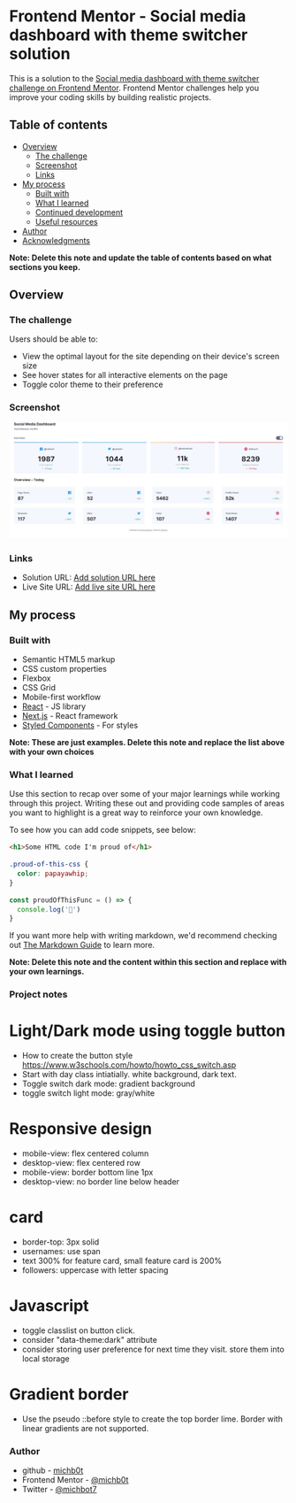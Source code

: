 # Frontend Mentor - Social media dashboard with theme switcher solution

This is a solution to the [Social media dashboard with theme switcher challenge on Frontend Mentor](https://www.frontendmentor.io/challenges/social-media-dashboard-with-theme-switcher-6oY8ozp_H). Frontend Mentor challenges help you improve your coding skills by building realistic projects. 

## Table of contents

- [Overview](#overview)
  - [The challenge](#the-challenge)
  - [Screenshot](#screenshot)
  - [Links](#links)
- [My process](#my-process)
  - [Built with](#built-with)
  - [What I learned](#what-i-learned)
  - [Continued development](#continued-development)
  - [Useful resources](#useful-resources)
- [Author](#author)
- [Acknowledgments](#acknowledgments)

**Note: Delete this note and update the table of contents based on what sections you keep.**

## Overview

### The challenge

Users should be able to:

- View the optimal layout for the site depending on their device's screen size
- See hover states for all interactive elements on the page
- Toggle color theme to their preference

### Screenshot

![Desktop View Light](/final/desktop-view-light.JPG)


### Links

- Solution URL: [Add solution URL here](https://your-solution-url.com)
- Live Site URL: [Add live site URL here](https://your-live-site-url.com)

## My process

### Built with

- Semantic HTML5 markup
- CSS custom properties
- Flexbox
- CSS Grid
- Mobile-first workflow
- [React](https://reactjs.org/) - JS library
- [Next.js](https://nextjs.org/) - React framework
- [Styled Components](https://styled-components.com/) - For styles

**Note: These are just examples. Delete this note and replace the list above with your own choices**

### What I learned

Use this section to recap over some of your major learnings while working through this project. Writing these out and providing code samples of areas you want to highlight is a great way to reinforce your own knowledge.

To see how you can add code snippets, see below:

```html
<h1>Some HTML code I'm proud of</h1>
```
```css
.proud-of-this-css {
  color: papayawhip;
}
```
```js
const proudOfThisFunc = () => {
  console.log('🎉')
}
```

If you want more help with writing markdown, we'd recommend checking out [The Markdown Guide](https://www.markdownguide.org/) to learn more.

**Note: Delete this note and the content within this section and replace with your own learnings.**

### Project notes 

# Light/Dark mode using toggle button 
- How to create the button style https://www.w3schools.com/howto/howto_css_switch.asp
- Start with day class intiatially.  white background, dark text.
- Toggle switch dark mode: gradient background
- toggle switch light mode: gray/white 

# Responsive design
- mobile-view: flex centered column
- desktop-view: flex centered row 
- mobile-view: border bottom line 1px
- desktop-view: no border line below header

# card 
- border-top: 3px solid 
- usernames: use span
- text 300% for feature card, small feature card is 200%
- followers: uppercase with letter spacing

# Javascript
- toggle classlist on button click.
- consider "data-theme:dark" attribute
- consider storing user preference for next time they visit. store them into local storage

# Gradient border
- Use the pseudo ::before style to create the top border lime. Border with linear gradients are not supported. 


### Author

- github - [michb0t](https://github.com/michb0t)
- Frontend Mentor - [@michb0t](https://www.frontendmentor.io/profile/michb0t)
- Twitter - [@michbot7](https://www.twitter.com/michbot7)


